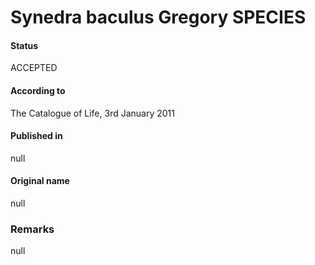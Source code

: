 Synedra baculus Gregory SPECIES
=======

#### Status
ACCEPTED

#### According to
The Catalogue of Life, 3rd January 2011

#### Published in
null

#### Original name
null

### Remarks
null